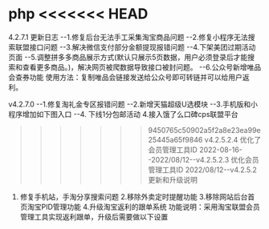 php
<<<<<<< HEAD
=======
4.2.7.1 更新日志
--1.修复后台无法手工采集淘宝商品问题
--2.修复小程序无法搜索联盟接口问题
--3.解决微信支付部分金额提现报错问题
--4.下架美团过期活动页面
--5.调整拼多多商品展示方式(默认只展示5页数据，用户必须登录后才能搜索和查看更多商品。)，解决网页被爬数据导致接口被封问题。
--6.公众号新增唯品会查券功能
使用方法：复制唯品会链接发送给公众号即可转链并可以给用户返利。


v4.2.7.0
--1.修复淘礼金专区报错问题
--2.新增天猫超级U选模块
--3.手机版和小程序增加如下图入口
--4. 下线1分包邮活动
4.接入饿了么口碑cps联盟平台
>>>>>>> 9450765c50902a5f2a8e23ea99e25445a65f9846
v4.2.5.2.4
优化了会员管理工具ID
2022-08-16--2022/08/12--v4.2.5.2.3
优化会员管理工具ID
2022/08/12--v4.2.5.2更新和升级说明
1. 修复手机站，手淘分享搜索问题
2.移除外卖定时提醒功能
3.移除网站后台首页淘宝PID管理功能
4.升级淘宝返利的跟单系统
功能说明：采用淘宝联盟会员管理工具实现返利跟单，升级后需要做以下设置
